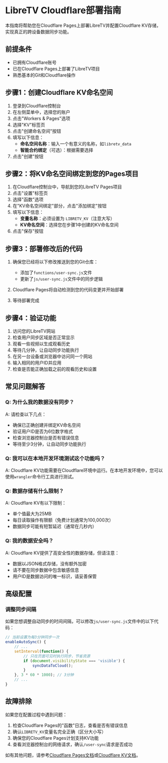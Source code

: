 # LibreTV Cloudflare部署指南

本指南将帮助您在Cloudflare Pages上部署LibreTV并配置Cloudflare KV存储，实现真正的跨设备数据同步功能。

## 前提条件

- 已拥有Cloudflare账号
- 已在Cloudflare Pages上部署了LibreTV项目
- 熟悉基本的Git和Cloudflare操作

## 步骤1：创建Cloudflare KV命名空间

1. 登录到Cloudflare控制台
2. 在左侧菜单中，选择您的账户
3. 点击"Workers & Pages"选项
4. 选择"KV"标签页
5. 点击"创建命名空间"按钮
6. 填写以下信息：
   - **命名空间名称**：输入一个有意义的名称，如`libretv_data`
   - **智能合约绑定**（可选）：根据需要选择
7. 点击"创建"按钮

## 步骤2：将KV命名空间绑定到您的Pages项目

1. 在Cloudflare控制台中，导航到您的LibreTV Pages项目
2. 点击"设置"标签页
3. 选择"函数"选项
4. 在"KV命名空间绑定"部分，点击"添加绑定"按钮
5. 填写以下信息：
   - **变量名称**：必须设置为 `LIBRETV_KV`（注意大写）
   - **KV命名空间**：选择您在步骤1中创建的KV命名空间
6. 点击"保存"按钮

## 步骤3：部署修改后的代码

1. 确保您已经将以下修改推送到您的Git仓库：
   - 添加了`functions/user-sync.js`文件
   - 更新了`js/user-sync.js`文件中的同步逻辑

2. Cloudflare Pages将自动检测到您的代码变更并开始部署
3. 等待部署完成

## 步骤4：验证功能

1. 访问您的LibreTV网站
2. 检查用户同步区域是否正常显示
3. 观看一些视频以生成观看历史
4. 等待几分钟，让自动同步功能执行
5. 在另一台设备或浏览器中访问同一个网站
6. 输入相同的用户ID并应用
7. 检查是否能正确加载之前的观看历史和设置

## 常见问题解答

### Q: 为什么我的数据没有同步？
A: 请检查以下几点：
- 确保已正确创建并绑定KV命名空间
- 验证用户ID是否为6位数字格式
- 检查浏览器控制台是否有错误信息
- 等待至少3分钟，让自动同步功能执行

### Q: 我可以在本地开发环境测试这个功能吗？
A: Cloudflare KV功能需要在Cloudflare环境中运行。在本地开发环境中，您可以使用`wrangler`命令行工具进行测试。

### Q: 数据存储有什么限制？
A: Cloudflare KV有以下限制：
- 单个值最大为25MB
- 每日读取操作有限额（免费计划通常为100,000次）
- 数据同步可能有短暂延迟（通常在几秒内）

### Q: 我的数据安全吗？
A: Cloudflare KV提供了高安全性的数据存储，但请注意：
- 数据以JSON格式存储，没有额外加密
- 请不要在同步数据中包含敏感信息
- 用户ID是数据访问的唯一标识，请妥善保管

## 高级配置

### 调整同步间隔

如果您想调整自动同步的时间间隔，可以修改`js/user-sync.js`文件中的以下代码：

```javascript
// 当前设置为每3分钟同步一次
enableAutoSync() {
    // ...
    setInterval(function() {
        // 只在页面可见时执行同步，节省资源
        if (document.visibilityState === 'visible') {
            syncDataToCloud();
        }
    }, 3 * 60 * 1000); // 3分钟
    // ...
}
```

## 故障排除

如果您在配置过程中遇到问题：

1. 检查Cloudflare Pages的"函数"日志，查看是否有错误信息
2. 确认`LIBRETV_KV`变量名完全正确（区分大小写）
3. 确保您的Cloudflare Pages计划支持KV功能
4. 查看浏览器控制台的网络请求，确认`/user-sync`请求是否成功

如有其他问题，请参考[Cloudflare Pages文档](https://developers.cloudflare.com/pages/)或[Cloudflare KV文档](https://developers.cloudflare.com/workers/runtime-apis/kv/)。